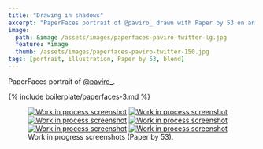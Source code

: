 ```yaml
---
title: "Drawing in shadows"
excerpt: "PaperFaces portrait of @paviro_ drawn with Paper by 53 on an iPad."
image: 
  path: &image /assets/images/paperfaces-paviro-twitter-lg.jpg 
  feature: *image
  thumb: /assets/images/paperfaces-paviro-twitter-150.jpg
tags: [portrait, illustration, Paper by 53, blend]
---
```


PaperFaces portrait of <a href="http://twitter.com/paviro_">@paviro_</a>.

{% include boilerplate/paperfaces-3.md %}

<figure class="half">
	<a href="{{ site.url }}/assets/images/paperfaces-paviro-process-1-lg.jpg"><img src="{{ site.url }}/assets/images/paperfaces-paviro-process-1-600.jpg" alt="Work in process screenshot"></a>
	<a href="{{ site.url }}/assets/images/paperfaces-paviro-process-2-lg.jpg"><img src="{{ site.url }}/assets/images/paperfaces-paviro-process-2-600.jpg" alt="Work in process screenshot"></a>
	<a href="{{ site.url }}/assets/images/paperfaces-paviro-process-3-lg.jpg"><img src="{{ site.url }}/assets/images/paperfaces-paviro-process-3-600.jpg" alt="Work in process screenshot"></a>
	<a href="{{ site.url }}/assets/images/paperfaces-paviro-process-4-lg.jpg"><img src="{{ site.url }}/assets/images/paperfaces-paviro-process-4-600.jpg" alt="Work in process screenshot"></a>
	<a href="{{ site.url }}/assets/images/paperfaces-paviro-process-5-lg.jpg"><img src="{{ site.url }}/assets/images/paperfaces-paviro-process-5-600.jpg" alt="Work in process screenshot"></a>
	<a href="{{ site.url }}/assets/images/paperfaces-paviro-process-6-lg.jpg"><img src="{{ site.url }}/assets/images/paperfaces-paviro-process-6-600.jpg" alt="Work in process screenshot"></a>
	<figcaption>Work in progress screenshots (Paper by 53).</figcaption>
</figure>